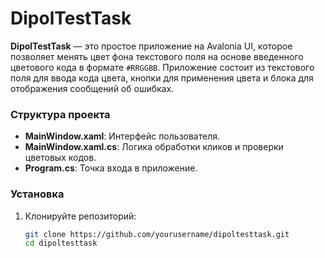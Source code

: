 # DipolTestTask

**DipolTestTask** — это простое приложение на Avalonia UI, которое позволяет менять цвет фона текстового поля на основе введенного цветового кода в формате `#RRGGBB`. Приложение состоит из текстового поля для ввода кода цвета, кнопки для применения цвета и блока для отображения сообщений об ошибках.

### Структура проекта

- **MainWindow.xaml**: Интерфейс пользователя.
- **MainWindow.xaml.cs**: Логика обработки кликов и проверки цветовых кодов.
- **Program.cs**: Точка входа в приложение.

### Установка

1. Клонируйте репозиторий:
   ```bash
   git clone https://github.com/yourusername/dipoltesttask.git
   cd dipoltesttask
